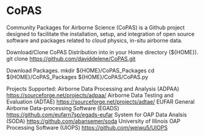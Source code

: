 # CoPAS
Community Packages for Airborne Science (CoPAS) is a Github project designed to
facilitate the installation, setup, and integration of open source software and
packages related to cloud physics, in-situ airborne data.

Download/Clone CoPAS Distribution into in your Home directory (${HOME}).
  git clone https://github.com/daviddelene/CoPAS.git

Download Packages.
  mkdir ${HOME}/CoPAS_Packages
  cd ${HOME}/CoPAS_Packages
  ${HOME}/CoPAS/CoPAS.py

Projects Supported:
  Airborne Data Processing and Analysis (ADPAA)
    https://sourceforge.net/projects/adpaa/
  Airborne Data Testing and Evaluation (ADTAE)
    https://sourceforge.net/projects/adtae/
  EUFAR General Airborne Data-processing Software (EGADS)
    https://github.com/eufarn7sp/egads-eufar
  System for OAP Data Analsis (SODA)
    https://github.com/abansemer/soda
  University of Illinois OAP Processing Software (UIOPS)
    https://github.com/weiwu5/UIOPS
